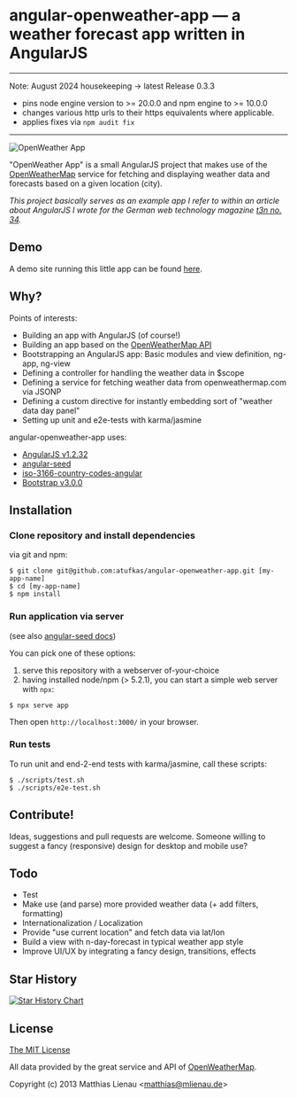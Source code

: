 # angular-openweather-app — a weather forecast app written in AngularJS

---
Note: August 2024 housekeeping -> latest Release 0.3.3 

- pins node engine version to >= 20.0.0 and npm engine to >= 10.0.0
- changes various http urls to their https equivalents where applicable.
- applies fixes via `npm audit fix` 
---

[//]: # ([![Build Status]&#40;https://travis-ci.org/atufkas/angular-openweather-app.svg?branch=master&#41;]&#40;https://travis-ci.org/atufkas/angular-openweather-app&#41;)

<img src="app/img/app_screenshot_v_0-1-4_1.png" alt="OpenWeather App"/>

"OpenWeather App" is a small AngularJS project that makes use of the [OpenWeatherMap](http://openweathermap.org/)
service for fetching and displaying weather data and forecasts based on a given location (city).

_This project basically serves as an example app I refer to within an article about AngularJS
I wrote for the German web technology magazine [t3n no. 34](http://t3n.de/news/t3n-34-fertig-100-wichtigsten-netzkoepfe-508528/)._


## Demo

A demo site running this little app can be found [here](http://w4.matthiaslienau.de/angular-openweather-app/app/).


## Why?

Points of interests:

* Building an app with AngularJS (of course!)
* Building an app based on the [OpenWeatherMap API](http://openweathermap.org/API/)
* Bootstrapping an AngularJS app: Basic modules and view definition, ng-app, ng-view
* Defining a controller for handling the weather data in $scope
* Defining a service for fetching weather data from openweathermap.com via JSONP
* Defining a custom directive for instantly embedding sort of "weather data day panel"
* Setting up unit and e2e-tests with karma/jasmine

angular-openweather-app uses:

* [AngularJS v1.2.32](https://github.com/angular/angular.js)
* [angular-seed](https://github.com/angular/angular-seed)
* [iso-3166-country-codes-angular](https://github.com/BluePyth/iso-3166-country-codes-angular)
* [Bootstrap v3.0.0](https://github.com/twbs/bootstrap)


## Installation

### Clone repository and install dependencies

via git and npm:

```
$ git clone git@github.com:atufkas/angular-openweather-app.git [my-app-name]
$ cd [my-app-name]
$ npm install
```

### Run application via server

(see also [angular-seed docs](https://github.com/angular/angular-seed))

You can pick one of these options:

1. serve this repository with a webserver of-your-choice
2. having installed node/npm (> 5.2.1), you can start a simple web server with `npx`:

```
$ npx serve app
```

Then open `http://localhost:3000/` in your browser.

### Run tests

To run unit and end-2-end tests with karma/jasmine, call these scripts:

```
$ ./scripts/test.sh
$ ./scripts/e2e-test.sh
```


## Contribute!

Ideas, suggestions and pull requests are welcome. Someone willing to suggest a fancy (responsive) design
for desktop and mobile use?


## Todo
* Test
* Make use (and parse) more provided weather data (+ add filters, formatting)
* Internationalization / Localization
* Provide "use current location" and fetch data via lat/lon
* Build a view with n-day-forecast in typical weather app style
* Improve UI/UX by integrating a fancy design, transitions, effects

## Star History

[![Star History Chart](https://api.star-history.com/svg?repos=atufkas/angular-openweather-app&type=Date)](https://star-history.com/#atufkas/angular-openweather-app&Date)


## License

[The MIT License](http://opensource.org/licenses/MIT)

All data provided by the great service and API of [OpenWeatherMap](http://openweathermap.org/).

Copyright (c) 2013 Matthias Lienau &lt;matthias@mlienau.de&gt;
